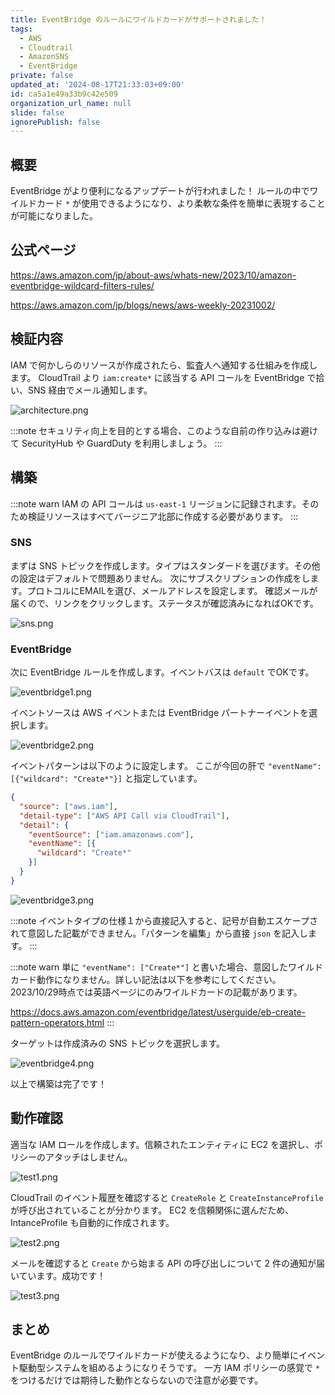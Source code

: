 ```yaml
---
title: EventBridge のルールにワイルドカードがサポートされました！
tags:
  - AWS
  - Cloudtrail
  - AmazonSNS
  - EventBridge
private: false
updated_at: '2024-08-17T21:33:03+09:00'
id: ca5a1e49a33b9c42e509
organization_url_name: null
slide: false
ignorePublish: false
---
```


## 概要

EventBridge がより便利になるアップデートが行われました！
ルールの中でワイルドカード `*` が使用できるようになり、より柔軟な条件を簡単に表現することが可能になりました。

## 公式ページ

https://aws.amazon.com/jp/about-aws/whats-new/2023/10/amazon-eventbridge-wildcard-filters-rules/

https://aws.amazon.com/jp/blogs/news/aws-weekly-20231002/

## 検証内容

IAM で何かしらのリソースが作成されたら、監査人へ通知する仕組みを作成します。
CloudTrail より `iam:create*` に該当する API コールを EventBridge で拾い、SNS 経由でメール通知します。

![architecture.png](https://qiita-image-store.s3.ap-northeast-1.amazonaws.com/0/3852183/ceb33d00-4cf5-2dd1-a86f-d1eb8ae0230b.png)

:::note
セキュリティ向上を目的とする場合、このような自前の作り込みは避けて SecurityHub や GuardDuty を利用しましょう。
:::

## 構築

:::note warn
IAM の API コールは `us-east-1` リージョンに記録されます。そのため検証リソースはすべてバージニア北部に作成する必要があります。
:::

### SNS

まずは SNS トピックを作成します。タイプはスタンダードを選びます。その他の設定はデフォルトで問題ありません。
次にサブスクリプションの作成をします。プロトコルにEMAILを選び、メールアドレスを設定します。
確認メールが届くので、リンクをクリックします。ステータスが確認済みになればOKです。

![sns.png](https://qiita-image-store.s3.ap-northeast-1.amazonaws.com/0/3852183/3a9622e3-807e-b52d-725b-f7207166bad9.png)

### EventBridge

次に EventBridge ルールを作成します。イベントバスは `default` でOKです。

![eventbridge1.png](https://qiita-image-store.s3.ap-northeast-1.amazonaws.com/0/3852183/07cbd97f-5b15-66c9-9775-8db2ff9375fb.png)

イベントソースは AWS イベントまたは EventBridge パートナーイベントを選択します。

![eventbridge2.png](https://qiita-image-store.s3.ap-northeast-1.amazonaws.com/0/3852183/e3321df0-affb-4f5b-937b-47adcc5891c5.png)

イベントパターンは以下のように設定します。
ここが今回の肝で `"eventName": [{"wildcard": "Create*"}]` と指定しています。

```json
{
  "source": ["aws.iam"],
  "detail-type": ["AWS API Call via CloudTrail"],
  "detail": {
    "eventSource": ["iam.amazonaws.com"],
    "eventName": [{
      "wildcard": "Create*"
    }]
  }
}
```

![eventbridge3.png](https://qiita-image-store.s3.ap-northeast-1.amazonaws.com/0/3852183/b4f962a6-d61d-963e-8084-a3717508139b.png)

:::note
イベントタイプの仕様１から直接記入すると、記号が自動エスケープされて意図した記載ができません。「パターンを編集」から直接 `json` を記入します。
:::

:::note warn
単に `"eventName": ["Create*"]` と書いた場合、意図したワイルドカード動作になりません。詳しい記法は以下を参考にしてください。2023/10/29時点では英語ページにのみワイルドカードの記載があります。

https://docs.aws.amazon.com/eventbridge/latest/userguide/eb-create-pattern-operators.html
:::

ターゲットは作成済みの SNS トピックを選択します。

![eventbridge4.png](https://qiita-image-store.s3.ap-northeast-1.amazonaws.com/0/3852183/8ba31248-fe04-ef0e-9149-c793ee571339.png)

以上で構築は完了です！

## 動作確認

適当な IAM ロールを作成します。信頼されたエンティティに EC2 を選択し、ポリシーのアタッチはしません。

![test1.png](https://qiita-image-store.s3.ap-northeast-1.amazonaws.com/0/3852183/e547dbda-9045-a356-ab28-b7dcf0cb0437.png)

CloudTrail のイベント履歴を確認すると `CreateRole` と `CreateInstanceProfile` が呼び出されていることが分かります。
EC2 を信頼関係に選んだため、IntanceProfile も自動的に作成されます。

![test2.png](https://qiita-image-store.s3.ap-northeast-1.amazonaws.com/0/3852183/dd441f5a-6578-e9ed-12f3-1c56662bc784.png)

メールを確認すると `Create` から始まる API の呼び出しについて 2 件の通知が届いています。成功です！

![test3.png](https://qiita-image-store.s3.ap-northeast-1.amazonaws.com/0/3852183/6ca2f9ba-5c14-e447-e1c6-e39f9f07084c.png)

## まとめ

EventBridge のルールでワイルドカードが使えるようになり、より簡単にイベント駆動型システムを組めるようになりそうです。
一方 IAM ポリシーの感覚で `*` をつけるだけでは期待した動作とならないので注意が必要です。
